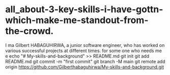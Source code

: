 # all_about-3-key-skills-i-have-gottn-which-make-me-standout-from-the-crowd.
I ma Gilbert HABAGUHIRWA, a junior software engineer, who has worked on various successful projects at different times. for some one who needs me e
echo "# My-skills-and-background" >> README.md
git init
git add README.md
git commit -m "first commit"
git branch -M main
git remote add origin https://github.com/Gilberthabaguhirwa/My-skills-and-background.git
